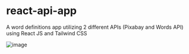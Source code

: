 
# react-api-app
A word definitions app utilizing 2 different APIs (Pixabay and Words API) using React JS and Tailwind CSS

![image](https://github.com/bmcgaw/react-api-app/assets/110258387/e3ba1ace-015e-475c-aaaa-55be2d1a66cf)
